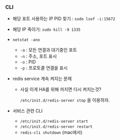 ### CLI

* 해당 포트 사용하는 IP PID 찾기 : `sudo lsof -i:15672`

  

* 해당 IP 죽이기: `sudo kill -9 1335`

* `netstat -ano`
  * `-a` : 모든 연결과 대기중인 포트
  * `-n` : 주소, 포트 표시
  * `-o` : PID
  * `-p` : 프로토콜 연결을 표시



* redis service 계속 켜지는 문제

  * 사실 이게 HA를 위해 꺼지면 다시 켜지는것?

    `/etc/init.d/redis-server stop` 을 이용하자.



* 서비스 관련 CLI
  * `/etc/init.d/redis-server start`
  * `/etc/init.d/redis-server restart`
  * `redis-cli shutdown` (mac에서)



